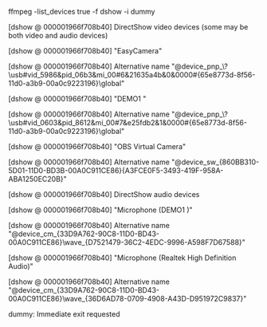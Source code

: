 ffmpeg -list_devices true -f dshow -i dummy

[dshow @ 000001966f708b40] DirectShow video devices (some may be both video and audio devices)

[dshow @ 000001966f708b40]  "EasyCamera"

[dshow @ 000001966f708b40]     Alternative name "@device_pnp_\\?\usb#vid_5986&pid_06b3&mi_00#6&21635a4b&0&0000#{65e8773d-8f56-11d0-a3b9-00a0c9223196}\global"

[dshow @ 000001966f708b40]  "DEMO1 "

[dshow @ 000001966f708b40]     Alternative name "@device_pnp_\\?\usb#vid_0603&pid_8612&mi_00#7&e25fdb2&1&0000#{65e8773d-8f56-11d0-a3b9-00a0c9223196}\global"

[dshow @ 000001966f708b40]  "OBS Virtual Camera"

[dshow @ 000001966f708b40]     Alternative name "@device_sw_{860BB310-5D01-11D0-BD3B-00A0C911CE86}\{A3FCE0F5-3493-419F-958A-ABA1250EC20B}"

[dshow @ 000001966f708b40] DirectShow audio devices

[dshow @ 000001966f708b40]  "Microphone (DEMO1 )"

[dshow @ 000001966f708b40]     Alternative name "@device_cm_{33D9A762-90C8-11D0-BD43-00A0C911CE86}\wave_{D7521479-36C2-4EDC-9996-A598F7D67588}"

[dshow @ 000001966f708b40]  "Microphone (Realtek High Definition Audio)"

[dshow @ 000001966f708b40]     Alternative name "@device_cm_{33D9A762-90C8-11D0-BD43-00A0C911CE86}\wave_{36D6AD78-0709-4908-A43D-D951972C9837}"

dummy: Immediate exit requested
